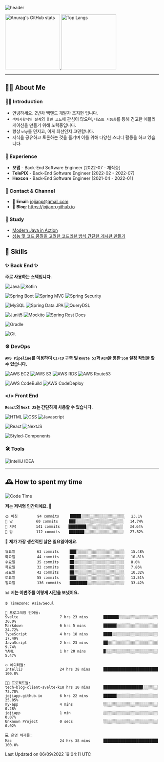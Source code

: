 ![header](https://capsule-render.vercel.app/api?type=transparent&fontColor=6b32af&height=200&text=Back-End%20Developer&fontSize=60)

<!-- 
[![Anurag's GitHub stats](https://github-readme-stats.vercel.app/api?username=jojiapp&show_icons=true&theme=midnight-purple&locale=kr)](https://github.com/jojiapp/TIL)
 -->
 
<a href="https://github.com/jojiapp/TIL">
  <img height="180px" src="https://github-readme-stats.vercel.app/api?username=jojiapp&show_icons=true&theme=midnight-purple&locale=kr" alt="Anurag's GitHub stats"/>
</a>

<a href="https://github.com/jojiapp/TIL">
  <img height="180px" src="https://github-readme-stats.vercel.app/api/top-langs/?username=jojiapp&theme=midnight-purple&layout=compact&locale=kr" alt="Top Langs"/>
</a>

<!-- 
<a href="https://solved.ac/jojiapp97">
  <img height="180px" src="http://mazassumnida.wtf/api/v2/generate_badge?boj=jojiapp97" alt="Solved.ac프로필"/>
</a>
 -->
---

## 💁‍♂️ About Me

### 🙇‍♂️ Introduction

- 안녕하세요. 2년차 백엔드 개발자 조지헌 입니다.
- `객체지향적인 설계`와 `클린 코드`에 관심이 많으며, `테스트 자동화`를 통해 견고한 애플리케이션을 만들기 위해 노력중입니다.
- 항상 `why`를 던지고, 이게 최선인지 고민합니다.
- 지식을 공유하고 토론하는 것을 즐기며 이를 위해 다양한 스터디 활동을 하고 있습니다.

### 💼 Experience

- **보맵** - Back-End Software Engineer [2022-07 - 재직중]
- **TelePIX** - Back-End Software Engineer [2022-02 - 2022-07]
- **Hexcon** - Back-End Software Engineer [2021-04 - 2022-01]

### 🤝 Contact & Channel

- 📧 **Email**: jojiapp@gmail.com
- 📜 **Blog**: https://jojiapp.github.io

### 📖 Study

- [Modern Java in Action](https://github.com/Tianea2160/ModernJavaInActionStudy)
- [성능 및 코드 품질을 고려한 코드리뷰 방식 간단한 게시판 만들기](https://github.com/spring-React-blog/blog-server-jh)

## 🔨 Skills

### ✨ Back End ✨

**주로 사용하는 스택입니다.**

![Java](https://img.shields.io/badge/-Java-007396?logo=java&logoColor=white)
![Kotlin](https://img.shields.io/badge/-Kotlin-7F52FF?logo=kotlin&logoColor=white)

![Spring Boot](https://img.shields.io/badge/-Spring%20Boot-6DB33F?logo=spring%20boot&logoColor=white)
![Spring MVC](https://img.shields.io/badge/-Spring%20MVC-6DB33F)
![Spring Security](https://img.shields.io/badge/-Spring%20Security-6DB33F?logo=spring%20security&logoColor=white)

![MySQL](https://img.shields.io/badge/-MySQL-4479A1?logo=mysql&logoColor=white)
![Spring Data JPA](https://img.shields.io/badge/-Spring%20Data%20JPA-6DB33F?)
![QueryDSL](https://img.shields.io/badge/-QueryDSL-3E4348)

![Junit5](https://img.shields.io/badge/-Junit5-25A162?logo=junit5&logoColor=white)
![Mockito](https://img.shields.io/badge/-Mockito-25A162?)
![Spring Rest Docs](https://img.shields.io/badge/-Spring%20Rest%20Docs-6DB33F)

![Gradle](https://img.shields.io/badge/-Gradle-02303A?logo=gradle&logoColor=white)

![Git](https://img.shields.io/badge/-Git-F05032?logo=git&logoColor=white)

### ⚙️ DevOps

**`AWS Pipeline`를 이용하여 `CI/CD` 구축 및 `Route 53`과 `ACM`을 통한 `SSH` 설정 작업을 할 수 있습니다.**

![AWS EC2](https://img.shields.io/badge/-AWS%20EC2-FF9900)
![AWS S3](https://img.shields.io/badge/-AWS%20S3-569A31?logo=Amazon%20S3&logoColor=white)
![AWS RDS](https://img.shields.io/badge/-AWS%20RDS-4053D6)
![AWS Route53](https://img.shields.io/badge/-AWS%20Route53-FF9900)

![AWS CodeBuild](https://img.shields.io/badge/-AWS%20CodeBuild-6DB33F)
![AWS CodeDeploy](https://img.shields.io/badge/-AWS%20CodeDeploy-6DB33F?&)

### </> Front End

**`React`와 `Next JS`는 간단하게 사용할 수 있습니다.**

![HTML](https://img.shields.io/badge/-HTML-E34F26?logo=html5&logoColor=white)
![CSS](https://img.shields.io/badge/-CSS-1572B6?logo=css3&logoColor=white)
![Javascript](https://img.shields.io/badge/-Javascript-F7DF1E?logo=javascript&logoColor=white)

![React](https://img.shields.io/badge/-React-61DAFB?logo=react&logoColor=white)
![NextJS](https://img.shields.io/badge/-NextJS-000000?logo=next.js&logoColor=white)

![Styled-Components](https://img.shields.io/badge/Styled%20Components-DB7093?logo=styledComponents&logoColor=white)

### 🛠 Tools

![IntelliJ IDEA](https://img.shields.io/badge/-IntelliJ%20IDEA-FF0000?logo=intellij%20idea&logoColor=white)

---

## 🕰 How to spent my time
<!--START_SECTION:waka-->
![Code Time](http://img.shields.io/badge/Code%20Time-426%20hrs%2021%20mins-blue)

**저는 저녁형 인간이에요. 🦉** 

```text
🌞 아침         94 commits     █████░░░░░░░░░░░░░░░░░░░░   23.1% 
🌆 낮　         60 commits     ███░░░░░░░░░░░░░░░░░░░░░░   14.74% 
🌃 저녁         141 commits    ████████░░░░░░░░░░░░░░░░░   34.64% 
🌙 밤　         112 commits    ███████░░░░░░░░░░░░░░░░░░   27.52%

```
📅 **제가 가장 생산적인 날은 일요일이에요.** 

```text
월요일          63 commits     ███░░░░░░░░░░░░░░░░░░░░░░   15.48% 
화요일          44 commits     ██░░░░░░░░░░░░░░░░░░░░░░░   10.81% 
수요일          35 commits     ██░░░░░░░░░░░░░░░░░░░░░░░   8.6% 
목요일          32 commits     ██░░░░░░░░░░░░░░░░░░░░░░░   7.86% 
금요일          42 commits     ██░░░░░░░░░░░░░░░░░░░░░░░   10.32% 
토요일          55 commits     ███░░░░░░░░░░░░░░░░░░░░░░   13.51% 
일요일          136 commits    ████████░░░░░░░░░░░░░░░░░   33.42%

```


📊 **저는 이번주를 이렇게 시간을 보냈어요.** 

```text
⌚︎ Timezone: Asia/Seoul

💬 프로그래밍 언어들: 
Svelte                   7 hrs 23 mins       ███████░░░░░░░░░░░░░░░░░░   30.0% 
Markdown                 6 hrs 5 mins        ██████░░░░░░░░░░░░░░░░░░░   24.72% 
TypeScript               4 hrs 18 mins       ████░░░░░░░░░░░░░░░░░░░░░   17.49% 
JavaScript               2 hrs 23 mins       ██░░░░░░░░░░░░░░░░░░░░░░░   9.74% 
YAML                     1 hr 20 mins        █░░░░░░░░░░░░░░░░░░░░░░░░   5.47%

🔥 에디터들: 
IntelliJ                 24 hrs 38 mins      █████████████████████████   100.0%

🐱‍💻 프로젝트들: 
tech-blog-client-svelte-k18 hrs 10 mins      ██████████████████░░░░░░░   73.78% 
jojiapp.github.io        6 hrs 22 mins       ██████░░░░░░░░░░░░░░░░░░░   25.85% 
my-app                   4 mins              ░░░░░░░░░░░░░░░░░░░░░░░░░   0.28% 
jojiapp                  1 min               ░░░░░░░░░░░░░░░░░░░░░░░░░   0.07% 
Unknown Project          0 secs              ░░░░░░░░░░░░░░░░░░░░░░░░░   0.02%

💻 운영 체제들: 
Mac                      24 hrs 38 mins      █████████████████████████   100.0%

```


 Last Updated on 06/09/2022 19:04:11 UTC
<!--END_SECTION:waka-->
